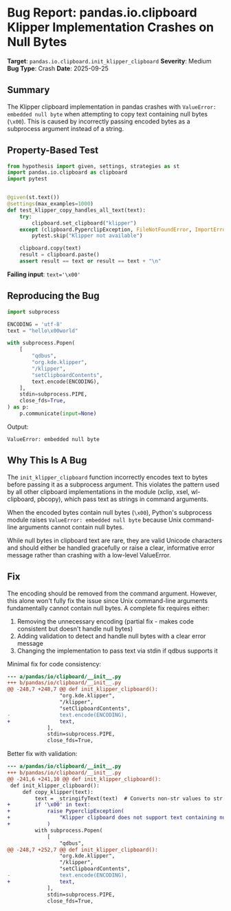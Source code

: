 # Bug Report: pandas.io.clipboard Klipper Implementation Crashes on Null Bytes

**Target**: `pandas.io.clipboard.init_klipper_clipboard`
**Severity**: Medium
**Bug Type**: Crash
**Date**: 2025-09-25

## Summary

The Klipper clipboard implementation in pandas crashes with `ValueError: embedded null byte` when attempting to copy text containing null bytes (`\x00`). This is caused by incorrectly passing encoded bytes as a subprocess argument instead of a string.

## Property-Based Test

```python
from hypothesis import given, settings, strategies as st
import pandas.io.clipboard as clipboard
import pytest


@given(st.text())
@settings(max_examples=1000)
def test_klipper_copy_handles_all_text(text):
    try:
        clipboard.set_clipboard("klipper")
    except (clipboard.PyperclipException, FileNotFoundError, ImportError):
        pytest.skip("Klipper not available")

    clipboard.copy(text)
    result = clipboard.paste()
    assert result == text or result == text + "\n"
```

**Failing input**: `text='\x00'`

## Reproducing the Bug

```python
import subprocess

ENCODING = 'utf-8'
text = "hello\x00world"

with subprocess.Popen(
    [
        "qdbus",
        "org.kde.klipper",
        "/klipper",
        "setClipboardContents",
        text.encode(ENCODING),
    ],
    stdin=subprocess.PIPE,
    close_fds=True,
) as p:
    p.communicate(input=None)
```

Output:
```
ValueError: embedded null byte
```

## Why This Is A Bug

The `init_klipper_clipboard` function incorrectly encodes text to bytes before passing it as a subprocess argument. This violates the pattern used by all other clipboard implementations in the module (xclip, xsel, wl-clipboard, pbcopy), which pass text as strings in command arguments.

When the encoded bytes contain null bytes (`\x00`), Python's subprocess module raises `ValueError: embedded null byte` because Unix command-line arguments cannot contain null bytes.

While null bytes in clipboard text are rare, they are valid Unicode characters and should either be handled gracefully or raise a clear, informative error message rather than crashing with a low-level ValueError.

## Fix

The encoding should be removed from the command argument. However, this alone won't fully fix the issue since Unix command-line arguments fundamentally cannot contain null bytes. A complete fix requires either:

1. Removing the unnecessary encoding (partial fix - makes code consistent but doesn't handle null bytes)
2. Adding validation to detect and handle null bytes with a clear error message
3. Changing the implementation to pass text via stdin if qdbus supports it

Minimal fix for code consistency:

```diff
--- a/pandas/io/clipboard/__init__.py
+++ b/pandas/io/clipboard/__init__.py
@@ -248,7 +248,7 @@ def init_klipper_clipboard():
                 "org.kde.klipper",
                 "/klipper",
                 "setClipboardContents",
-                text.encode(ENCODING),
+                text,
             ],
             stdin=subprocess.PIPE,
             close_fds=True,
```

Better fix with validation:

```diff
--- a/pandas/io/clipboard/__init__.py
+++ b/pandas/io/clipboard/__init__.py
@@ -241,6 +241,10 @@ def init_klipper_clipboard():
 def init_klipper_clipboard():
     def copy_klipper(text):
         text = _stringifyText(text)  # Converts non-str values to str.
+        if '\x00' in text:
+            raise PyperclipException(
+                "Klipper clipboard does not support text containing null bytes"
+            )
         with subprocess.Popen(
             [
                 "qdbus",
@@ -248,7 +252,7 @@ def init_klipper_clipboard():
                 "org.kde.klipper",
                 "/klipper",
                 "setClipboardContents",
-                text.encode(ENCODING),
+                text,
             ],
             stdin=subprocess.PIPE,
             close_fds=True,
```